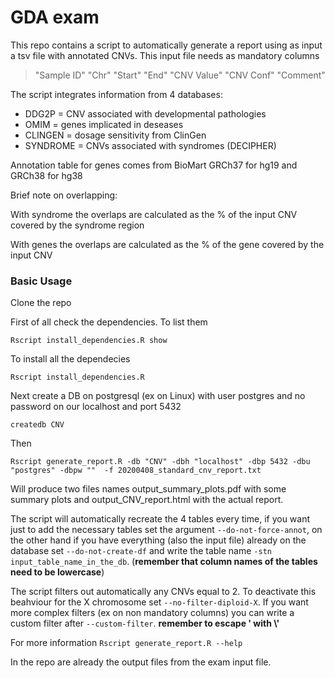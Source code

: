 # GDA exam

This repo contains a script to automatically generate a report using as input a tsv file with annotated CNVs.
This input file needs as mandatory columns 
> "Sample ID" "Chr" "Start" "End" "CNV Value" "CNV Conf" "Comment"  

The script integrates information from 4 databases:
* DDG2P = CNV associated with developmental pathologies
* OMIM = genes implicated in deseases 
* CLINGEN = dosage sensitivity from ClinGen
* SYNDROME = CNVs associated with syndromes (DECIPHER)

Annotation table for genes comes from BioMart GRCh37 for hg19 and GRCh38 for hg38

Brief note on overlapping:

With syndrome the overlaps are calculated as the % of the input CNV covered by the syndrome region

With genes the overlaps are calculated as the % of the gene covered by the input CNV

### Basic Usage

Clone the repo

First of all check the dependencies. 
To list them

`Rscript install_dependencies.R show `

To install all the dependecies

`Rscript install_dependencies.R`

Next create a DB on postgresql (ex on Linux) with user postgres and no password on our localhost and port 5432

`createdb CNV`

Then

`Rscript generate_report.R -db "CNV" -dbh "localhost" -dbp 5432 -dbu "postgres" -dbpw ""  -f 20200408_standard_cnv_report.txt`

Will produce two files names output_summary_plots.pdf with some summary plots and output_CNV_report.html with the actual report.

The script will automatically recreate the 4 tables every time, if you want just to add the necessary tables set the argument `--do-not-force-annot`, on the other hand if you have everything (also the input file) already on the database set `--do-not-create-df` and write the table name `-stn input_table_name_in_the_db`. (**remember that column names of the tables need to be lowercase**)

The script filters out automatically any CNVs equal to 2. To deactivate this beahviour for the X chromosome set `--no-filter-diploid-X`. If you want more complex filters (ex on non mandatory columns)  you can write a custom filter after `--custom-filter`. **remember to escape ' with \\'**

For more information
`Rscript generate_report.R --help`


In the repo are already the output files from the exam input file.
